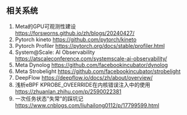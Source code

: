 ## 相关系统
1. Meta的GPU可观测性建设 https://forsworns.github.io/zh/blogs/20240427/
2. Pytorch kineto https://github.com/pytorch/kineto
3. Pytorch Profiler https://pytorch.org/docs/stable/profiler.html
4. System@Scale: AI Observability https://atscaleconference.com/systemscale-ai-observability/
5. Meta Dynolog https://github.com/facebookincubator/dynolog
6. Meta Strobelight https://github.com/facebookincubator/strobelight
7. DeepFlow https://deepflow.io/docs/zh/about/overview/
8. 浅析eBPF KPROBE_OVEERRIDE在内核错误注入中的使用 https://zhuanlan.zhihu.com/p/2590022381
9. 一次任务状态"失常"的踩坑记 https://www.cnblogs.com/liuhailong0112/p/17799599.html

